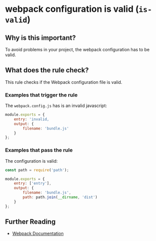 # webpack configuration is valid (`is-valid`)

## Why is this important?

To avoid problems in your project, the webpack configuration has to be valid.

## What does the rule check?

This rule checks if the Webpack configuration file is valid.

### Examples that **trigger** the rule

The `webpack.config.js` has is an invalid javascript:

```js
module.exports = {
    entry: 'invalid,
    output: {
        filename: 'bundle.js'
    }
};
```

### Examples that **pass** the rule

The configuration is valid:

```js
const path = require('path');

module.exports = {
    entry: ['entry'],
    output: {
        filename: 'bundle.js',
        path: path.join(__dirname, 'dist')
    }
};
```

## Further Reading

* [Webpack Documentation][webpack docs]

[webpack docs]: https://webpack.js.org/concepts/
